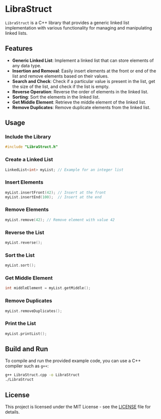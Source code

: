 # LibraStruct

`LibraStruct` is a C++ library that provides a generic linked list implementation with various functionality for managing and manipulating linked lists.

## Features

- **Generic Linked List**: Implement a linked list that can store elements of any data type.
- **Insertion and Removal**: Easily insert elements at the front or end of the list and remove elements based on their values.
- **Search and Check**: Check if a particular value is present in the list, get the size of the list, and check if the list is empty.
- **Reverse Operation**: Reverse the order of elements in the linked list.
- **Sorting**: Sort the elements in the linked list.
- **Get Middle Element**: Retrieve the middle element of the linked list.
- **Remove Duplicates**: Remove duplicate elements from the linked list.

## Usage

### Include the Library

```cpp
#include "LibraStruct.h"
```

### Create a Linked List

```cpp
LinkedList<int> myList; // Example for an integer list
```

### Insert Elements

```cpp
myList.insertFront(42); // Insert at the front
myList.insertEnd(100);  // Insert at the end
```

### Remove Elements

```cpp
myList.remove(42); // Remove element with value 42
```

### Reverse the List

```cpp
myList.reverse();
```

### Sort the List

```cpp
myList.sort();
```

### Get Middle Element

```cpp
int middleElement = myList.getMiddle();
```

### Remove Duplicates

```cpp
myList.removeDuplicates();
```

### Print the List

```cpp
myList.printList();
```

## Build and Run

To compile and run the provided example code, you can use a C++ compiler such as `g++`:

```bash
g++ LibraStruct.cpp -o LibraStruct
./LibraStruct
```

## License

This project is licensed under the MIT License - see the [LICENSE](LICENSE) file for details.